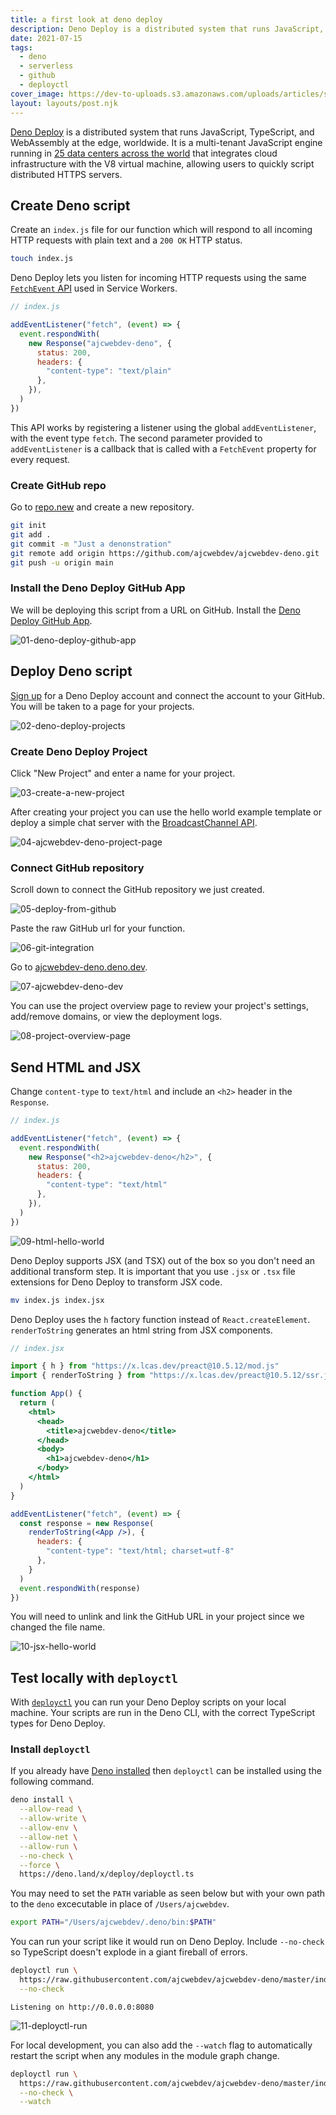 ```yaml
---
title: a first look at deno deploy
description: Deno Deploy is a distributed system that runs JavaScript, TypeScript, and WebAssembly at the edge, worldwide. It is a multi-tenant JavaScript engine running in 25 data centers across the world.
date: 2021-07-15
tags:
  - deno
  - serverless
  - github
  - deployctl
cover_image: https://dev-to-uploads.s3.amazonaws.com/uploads/articles/s18d6gxjiwevtheab9bf.png
layout: layouts/post.njk
---
```


[Deno Deploy](https://deno.com/deploy) is a distributed system that runs JavaScript, TypeScript, and WebAssembly at the edge, worldwide. It is a multi-tenant JavaScript engine running in [25 data centers across the world](https://deno.com/deploy/docs/regions) that integrates cloud infrastructure with the V8 virtual machine, allowing users to quickly script distributed HTTPS servers.

## Create Deno script

Create an `index.js` file for our function which will respond to all incoming HTTP requests with plain text and a `200 OK` HTTP status.

```bash
touch index.js
```

Deno Deploy lets you listen for incoming HTTP requests using the same [`FetchEvent` API](https://deno.com/deploy/docs/runtime-fetchevent) used in Service Workers.

```javascript
// index.js

addEventListener("fetch", (event) => {
  event.respondWith(
    new Response("ajcwebdev-deno", {
      status: 200,
      headers: {
        "content-type": "text/plain"
      },
    }),
  )
})
```

This API works by registering a listener using the global `addEventListener`, with the event type `fetch`. The second parameter provided to `addEventListener` is a callback that is called with a `FetchEvent` property for every request.

### Create GitHub repo

Go to [repo.new](https://repo.new) and create a new repository.

```bash
git init
git add .
git commit -m "Just a denonstration"
git remote add origin https://github.com/ajcwebdev/ajcwebdev-deno.git
git push -u origin main
```

### Install the Deno Deploy GitHub App

We will be deploying this script from a URL on GitHub. Install the [Deno Deploy GitHub App](https://github.com/apps/deno-deploy).

![01-deno-deploy-github-app](https://dev-to-uploads.s3.amazonaws.com/uploads/articles/ee3rm7ipo08hdpoynu9k.png)

## Deploy Deno script

[Sign up](https://dash.deno.com/signin) for a Deno Deploy account and connect the account to your GitHub. You will be taken to a page for your projects.

![02-deno-deploy-projects](https://dev-to-uploads.s3.amazonaws.com/uploads/articles/vdtdsaacp2a5cqdvo80k.png)

### Create Deno Deploy Project

Click "New Project" and enter a name for your project.

![03-create-a-new-project](https://dev-to-uploads.s3.amazonaws.com/uploads/articles/594ajj5o9u9hwxxgl086.png)

After creating your project you can use the hello world example template or deploy a simple chat server with the [BroadcastChannel API](https://deno.com/deploy/docs/runtime-broadcast-channel).

![04-ajcwebdev-deno-project-page](https://dev-to-uploads.s3.amazonaws.com/uploads/articles/dxd9jsksbvn2iw8g3pxu.png)

### Connect GitHub repository

Scroll down to connect the GitHub repository we just created.

![05-deploy-from-github](https://dev-to-uploads.s3.amazonaws.com/uploads/articles/wluocbtl9ijbq7kyj2mi.png)

Paste the raw GitHub url for your function.

![06-git-integration](https://dev-to-uploads.s3.amazonaws.com/uploads/articles/75qq91wec3k69a2rzk0y.png)

Go to [ajcwebdev-deno.deno.dev](https://ajcwebdev-deno.deno.dev).

![07-ajcwebdev-deno-dev](https://dev-to-uploads.s3.amazonaws.com/uploads/articles/rtzn410i15i2lyaom6sm.png)

You can use the project overview page to review your project's settings, add/remove domains, or view the deployment logs.

![08-project-overview-page](https://dev-to-uploads.s3.amazonaws.com/uploads/articles/p8il2h458e5d9i2dejgc.png)

## Send HTML and JSX

Change `content-type` to `text/html` and include an `<h2>` header in the `Response`.

```javascript
// index.js

addEventListener("fetch", (event) => {
  event.respondWith(
    new Response("<h2>ajcwebdev-deno</h2>", {
      status: 200,
      headers: {
        "content-type": "text/html"
      },
    }),
  )
})
```

![09-html-hello-world](https://dev-to-uploads.s3.amazonaws.com/uploads/articles/fpu9s3srcrdsbyl941s3.png)

Deno Deploy supports JSX (and TSX) out of the box so you don't need an additional transform step. It is important that you use `.jsx` or `.tsx` file extensions for Deno Deploy to transform JSX code.

```bash
mv index.js index.jsx
```

Deno Deploy uses the `h` factory function instead of `React.createElement`. `renderToString` generates an html string from JSX components.

```jsx
// index.jsx

import { h } from "https://x.lcas.dev/preact@10.5.12/mod.js"
import { renderToString } from "https://x.lcas.dev/preact@10.5.12/ssr.js"

function App() {
  return (
    <html>
      <head>
        <title>ajcwebdev-deno</title>
      </head>
      <body>
        <h1>ajcwebdev-deno</h1>
      </body>
    </html>
  )
}

addEventListener("fetch", (event) => {
  const response = new Response(
    renderToString(<App />), {
      headers: {
        "content-type": "text/html; charset=utf-8"
      },
    }
  )
  event.respondWith(response)
})
```

You will need to unlink and link the GitHub URL in your project since we changed the file name.

![10-jsx-hello-world](https://dev-to-uploads.s3.amazonaws.com/uploads/articles/hu6t6t3z2jph6zmoihxn.png)

## Test locally with `deployctl`

With [`deployctl`](https://deno.com/deploy/docs/deployctl) you can run your Deno Deploy scripts on your local machine. Your scripts are run in the Deno CLI, with the correct TypeScript types for Deno Deploy.

### Install `deployctl`

If you already have [Deno installed](https://deno.land/#installation) then `deployctl` can be installed using the following command.

```bash
deno install \
  --allow-read \
  --allow-write \
  --allow-env \
  --allow-net \
  --allow-run \
  --no-check \
  --force \
  https://deno.land/x/deploy/deployctl.ts
```

You may need to set the `PATH` variable as seen below but with your own path to the `deno` excecutable in place of `/Users/ajcwebdev`.

```bash
export PATH="/Users/ajcwebdev/.deno/bin:$PATH"
```

You can run your script like it would run on Deno Deploy. Include `--no-check` so TypeScript doesn't explode in a giant fireball of errors.

```bash
deployctl run \
  https://raw.githubusercontent.com/ajcwebdev/ajcwebdev-deno/master/index.jsx \
  --no-check
```

```
Listening on http://0.0.0.0:8080
```

![11-deployctl-run](https://dev-to-uploads.s3.amazonaws.com/uploads/articles/79hlhkbmq27of6mbfsjq.png)

For local development, you can also add the `--watch` flag to automatically restart the script when any modules in the module graph change.

```bash
deployctl run \
  https://raw.githubusercontent.com/ajcwebdev/ajcwebdev-deno/master/index.jsx \
  --no-check \
  --watch
```